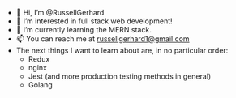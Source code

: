 - 👋 Hi, I’m @RussellGerhard
- 👀 I’m interested in full stack web development!
- 🌱 I’m currently learning the MERN stack.
- 📫 You can reach me at russellgerhard1@gmail.com
- The next things I want to learn about are, in no particular order:
    - Redux
    - nginx
    - Jest (and more production testing methods in general)
    - Golang

<!---
RussellGerhard/RussellGerhard is a ✨ special ✨ repository because its `README.md` (this file) appears on your GitHub profile.
You can click the Preview link to take a look at your changes.
--->

